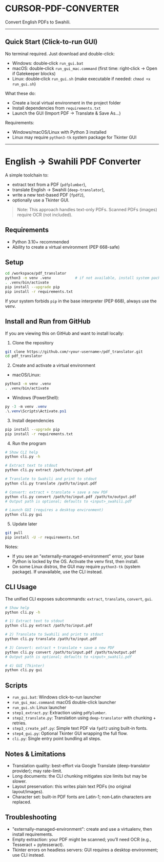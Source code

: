 # CURSOR-PDF-CONVERTER

Convert English PDFs to Swahili.

---

## Quick Start (Click-to-run GUI)
No terminal required. Just download and double-click:

- Windows: double‑click `run_gui.bat`
- macOS: double‑click `run_gui_mac.command` (first time: right‑click → Open if Gatekeeper blocks)
- Linux: double‑click `run_gui.sh` (make executable if needed: `chmod +x run_gui.sh`)

What these do:
- Create a local virtual environment in the project folder
- Install dependencies from `requirements.txt`
- Launch the GUI (Import PDF → Translate & Save As...)

Requirements:
- Windows/macOS/Linux with Python 3 installed
- Linux may require `python3-tk` system package for Tkinter GUI

---

# English → Swahili PDF Converter

A simple toolchain to:
- extract text from a PDF (`pdfplumber`),
- translate English → Swahili (`deep-translator`),
- write a new text-based PDF (`fpdf2`),
- optionally use a Tkinter GUI.

> Note: This approach handles text-only PDFs. Scanned PDFs (images) require OCR (not included).

## Requirements
- Python 3.10+ recommended
- Ability to create a virtual environment (PEP 668-safe)

## Setup
```bash
cd /workspace/pdf_translator
python3 -m venv .venv           # if not available, install system package e.g. python3-venv
. .venv/bin/activate
pip install --upgrade pip
pip install -r requirements.txt
```

If your system forbids `pip` in the base interpreter (PEP 668), always use the venv.

## Install and Run from GitHub
If you are viewing this on GitHub and want to install locally:

1) Clone the repository
```bash
git clone https://github.com/<your-username>/pdf_translator.git
cd pdf_translator
```

2) Create and activate a virtual environment
- macOS/Linux:
```bash
python3 -m venv .venv
. .venv/bin/activate
```
- Windows (PowerShell):
```powershell
py -3 -m venv .venv
.\.venv\Scripts\Activate.ps1
```

3) Install dependencies
```bash
pip install --upgrade pip
pip install -r requirements.txt
```

4) Run the program
```bash
# Show CLI help
python cli.py -h

# Extract text to stdout
python cli.py extract /path/to/input.pdf

# Translate to Swahili and print to stdout
python cli.py translate /path/to/input.pdf

# Convert: extract + translate + save a new PDF
python cli.py convert /path/to/input.pdf /path/to/output.pdf
# Output path is optional; defaults to <input>_swahili.pdf

# Launch GUI (requires a desktop environment)
python cli.py gui
```

5) Update later
```bash
git pull
pip install -U -r requirements.txt
```

Notes:
- If you see an "externally-managed-environment" error, your base Python is locked by the OS. Activate the venv first, then install.
- On some Linux distros, the GUI may require `python3-tk` (system package). If unavailable, use the CLI instead.

## CLI Usage
The unified CLI exposes subcommands: `extract`, `translate`, `convert`, `gui`.

```bash
# Show help
python cli.py -h

# 1) Extract text to stdout
python cli.py extract /path/to/input.pdf

# 2) Translate to Swahili and print to stdout
python cli.py translate /path/to/input.pdf

# 3) Convert: extract + translate + save a new PDF
python cli.py convert /path/to/input.pdf /path/to/output.pdf
# Output path is optional; defaults to <input>_swahili.pdf

# 4) GUI (Tkinter)
python cli.py gui
```

## Scripts
- `run_gui.bat`: Windows click-to-run launcher
- `run_gui_mac.command`: macOS double-click launcher
- `run_gui.sh`: Linux launcher
- `step1_extract.py`: Extraction using `pdfplumber`.
- `step2_translate.py`: Translation using `deep-translator` with chunking + retries.
- `step3_create_pdf.py`: Simple text PDF via `fpdf2` using built-in fonts.
- `step4_gui.py`: Optional Tkinter GUI wrapping the full flow.
- `cli.py`: Single entry point bundling all steps.

## Notes & Limitations
- Translation quality: best-effort via Google Translate (deep-translator provider); may rate-limit.
- Long documents: the CLI chunking mitigates size limits but may be slower.
- Layout preservation: this writes plain text PDFs (no original layout/images).
- Character set: built-in PDF fonts are Latin-1; non‑Latin characters are replaced.

## Troubleshooting
- "externally-managed-environment": create and use a virtualenv, then install requirements.
- Empty extraction: your PDF might be scanned; you’ll need OCR (e.g., Tesseract + pytesseract).
- Tkinter errors on headless servers: GUI requires a desktop environment; use CLI instead.
